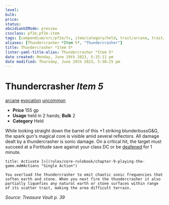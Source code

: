 ```yaml
---
level:
bulk:
price:
status:
obsidianUIMode: preview
cssclass: pf2e,pf2e-item
tags: [compendium/src/pf2e/tv, item/category/held, trait/arcane, trait/evocation, trait/uncommon]
aliases: [Thundercrasher *Item 5*, "Thundercrasher"]
title: Thundercrasher *Item 5*
linter-yaml-title-alias: Thundercrasher *Item 5*
date created: Monday, June 19th 2023, 5:15:11 pm
date modified: Thursday, June 29th 2023, 5:30:25 pm
---
```


# Thundercrasher *Item 5*

[arcane](rules/traits/arcane.md) [evocation](rules/traits/evocation.md) [uncommon](rules/traits/uncommon.md)  

- **Price** 155 gp
- **Usage** held in 2 hands; **Bulk** 2
- **Category** Held

While looking straight down the barrel of this +1 striking blunderbussG&G, the spark gun's magical core is visible amid several reflectors. All damage dealt by a thundercrasher is sonic damage. On a critical hit, the target must succeed at a Fortitude save against your class DC or be [deafened](rules/conditions.md#Deafened) for 1 minute.

```ad-embed-ability
title: Activate [>](rules/core-rulebook/chapter-9-playing-the-game.md#Actions "Single Action")

You overload the thundercrasher to emit chaotic sonic frequencies that soften earth and stone. When you next fire the thundercrasher it also partially liquefies any natural earth or stone surfaces within range of its scatter trait, making the area difficult terrain.
```

*Source: Treasure Vault p. 39*
